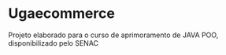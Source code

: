 # Ugaecommerce
 Projeto elaborado para o curso de aprimoramento de JAVA POO, disponibilizado pelo SENAC
